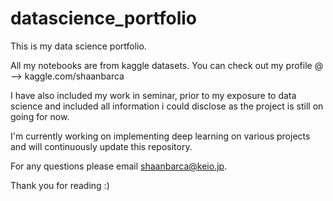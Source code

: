 # datascience_portfolio
This is my data science portfolio. 

All my notebooks are from kaggle datasets. You can check out my profile @ -->  kaggle.com/shaanbarca

I have also included my work in seminar, prior to my exposure to data science and included all information i could disclose as the project is still on going for now.

I'm currently working on implementing deep learning on various projects and will continuously update this repository.

For any questions please email shaanbarca@keio.jp. 

Thank you for reading :)
